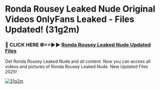 # Ronda Rousey Leaked Nude Original Videos 0nlyFans Leaked - Files Updated! (31g2m)

<h3>🔴 CLICK HERE 🌐==►► <a href="https://tinyurl.com/52m3yx9h" rel="nofollow">Ronda Rousey Leaked Nude Updated Files</a></h3>

Get Ronda Rousey Leaked Nude and all content. Now you can access all videos and pictures of Ronda Rousey Leaked Nude. New Updated Files 2025!

[![31g2m](https://i.imgur.com/TnHtlc8.gif)](https://tinyurl.com/52m3yx9h)
